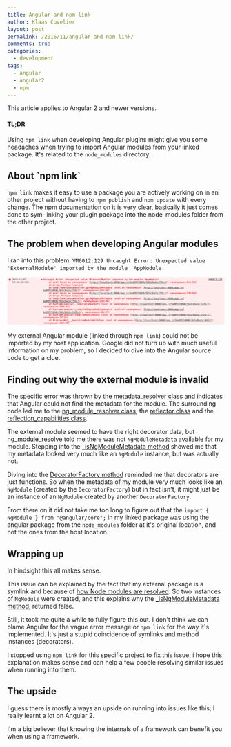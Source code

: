```yaml
---
title: Angular and npm link
author: Klaas Cuvelier
layout: post
permalink: /2016/11/angular-and-npm-link/
comments: true
categories:
  - development
tags:
  - angular
  - angular2
  - npm
---
```


<p class="post-note">This article applies to Angular 2 and newer versions.</p>

#### TL;DR
Using `npm link` when developing Angular plugins might give you some headaches when trying to import Angular modules
from your linked package. It's related to the `node_modules` directory.

## About \`npm link\`

`npm link` makes it easy to use a package you are actively working on in an other project without having to
`npm publish` and `npm update` with every change. The [npm documentation](https://docs.npmjs.com/cli/link) on it is very
 clear, basically it just comes done to sym-linking your plugin package into the node_modules folder from the other
 project.

## The problem when developing Angular modules
I ran into this problem:
`VM6012:129 Uncaught Error: Unexpected value 'ExternalModule' imported by the module 'AppModule'`

[![Screenshot of the actual error](/public/2016-11-npm-link-angular-issue.png)](/public/2016-11-npm-link-angular-issue.png)

My external Angular module (linked through `npm link`) could not be imported by my host application.
Google did not turn up with much useful information on my problem, so I decided to dive into the Angular source code
to get a clue.

## Finding out why the external module is invalid
The specific error was thrown by the
 [metadata_resolver class](https://github.com/angular/angular/blob/234c5599f10c33e743594b556b63bc6fdd87e7eb/modules/%40angular/compiler/src/metadata_resolver.ts#L248-L250)
 and indicates that Angular could not find the metadata for the module.
The surrounding code led me to the [ng_module_resolver class](https://github.com/angular/angular/blob/master/modules/%40angular/compiler/src/ng_module_resolver.ts#L25),
 the [reflector class](https://github.com/angular/angular/blob/master/modules/%40angular/core/src/reflection/reflector.ts#L33)
 and the [reflection_capabilities class](https://github.com/angular/angular/blob/76dd026447011823770e23fb5c4168c7d96a494b/modules/%40angular/core/src/reflection/reflection_capabilities.ts#L92).

The external module seemed to have the right decorator data, but [ng_module_resolve](https://github.com/angular/angular/blob/master/modules/%40angular/compiler/src/ng_module_resolver.ts#L26)
 told me there was not `NgModuleMetadata` available for my module.
Stepping into the [_isNgModuleMetadata method](https://github.com/angular/angular/blob/master/modules/%40angular/compiler/src/ng_module_resolver.ts#L14-L16)
 showed me that my metadata looked very much like an `NgModule` instance, but was actually not.

Diving into the [DecoratorFactory method](https://github.com/angular/angular/blob/38e2203b24ba3657e92b51fae910915b481c2486/modules/%40angular/core/src/util/decorators.ts#L264-L288)
 reminded me that decorators are just functions.
 So when the metadata of my module very much looks like an `NgModule` (created by the `DecoratorFactory`) but in fact
  isn't, it might just be an instance of an `NgModule` created by another `DecoratorFactory`.

From there on it did not take me too long to figure out that the `import { NgModule } from "@angular/core";` in my
 linked package was using the angular package from the `node_modules` folder at it's original location, and not the
 ones from the host location.

## Wrapping up
In hindsight this all makes sense.

This issue can be explained by the fact that my external package is a symlink and because of
 [how Node modules are resolved](https://nodejs.org/api/modules.html#modules_loading_from_node_modules_folders).
 So two instances of `NgModule` were created, and this explains why the
 [_isNgModuleMetadata method](https://github.com/angular/angular/blob/master/modules/%40angular/compiler/src/ng_module_resolver.ts#L14-L16),
 returned false.

Still, it took me quite a while to fully figure this out.
 I don't think we can blame Angular for the vague error message or `npm link` for the way it's implemented.
 It's just a stupid coincidence of symlinks and method instances (decorators).

I stopped using `npm link` for this specific project to fix this issue,
i hope this explanation makes sense and can help a few people resolving similar issues when running into them.

## The upside

I guess there is mostly always an upside on running into issues like this; I really learnt a lot on Angular 2.

I'm a big believer that knowing the internals of a framework can benefit you when using a framework.